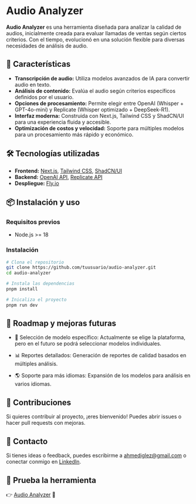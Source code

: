 # Audio Analyzer

**Audio Analyzer** es una herramienta diseñada para analizar la calidad de audios, inicialmente creada para evaluar llamadas de ventas según ciertos criterios. Con el tiempo, evolucionó en una solución flexible para diversas necesidades de análisis de audio.

## 🚀 Características

- **Transcripción de audio:** Utiliza modelos avanzados de IA para convertir audio en texto.
- **Análisis de contenido:** Evalúa el audio según criterios específicos definidos por el usuario.
- **Opciones de procesamiento:** Permite elegir entre OpenAI (Whisper + GPT-4o-mini) y Replicate (Whisper optimizado + DeepSeek-R1).
- **Interfaz moderna:** Construida con Next.js, Tailwind CSS y ShadCN/UI para una experiencia fluida y accesible.
- **Optimización de costos y velocidad:** Soporte para múltiples modelos para un procesamiento más rápido y económico.

## 🛠️ Tecnologías utilizadas

- **Frontend:** [Next.js](https://nextjs.org/), [Tailwind CSS](https://tailwindcss.com/), [ShadCN/UI](https://ui.shadcn.com/)
- **Backend:** [OpenAI API](https://openai.com/), [Replicate API](https://replicate.com/)
- **Despliegue:** [Fly.io](https://fly.io/)

## 📦 Instalación y uso

### Requisitos previos

- Node.js >= 18

### Instalación

```bash
# Clona el repositorio
git clone https://github.com/tuusuario/audio-analyzer.git
cd audio-analyzer

# Instala las dependencias
pnpm install

# Inicaliza el proyecto
pnpm run dev


```

## 📌 Roadmap y mejoras futuras

- 🔄 Selección de modelo específico: Actualmente se elige la plataforma, pero en el futuro se podrá seleccionar modelos individuales.

- 📊 Reportes detallados: Generación de reportes de calidad basados en múltiples análisis.

- 🌎 Soporte para más idiomas: Expansión de los modelos para análisis en varios idiomas.

## 🤝 Contribuciones

Si quieres contribuir al proyecto, ¡eres bienvenido! Puedes abrir issues o hacer pull requests con mejoras.

## 📩 Contacto

Si tienes ideas o feedback, puedes escribirme a [ahmediglez@gmail.com](mailto:ahmediglez@gmail.com) o conectar conmigo en [LinkedIn](https://www.linkedin.com/in/ahmediglez).

## 🎯 Prueba la herramienta

👉 [Audio Analyzer](https://audio-analyzer.fly.dev) 🚀
